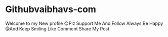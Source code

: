 # Githubvaibhavs-com
Welcome to my New profile 😊Plz Support Me And Follow  Always Be Happy @And Keep Smiling Like Comment Share My Post
